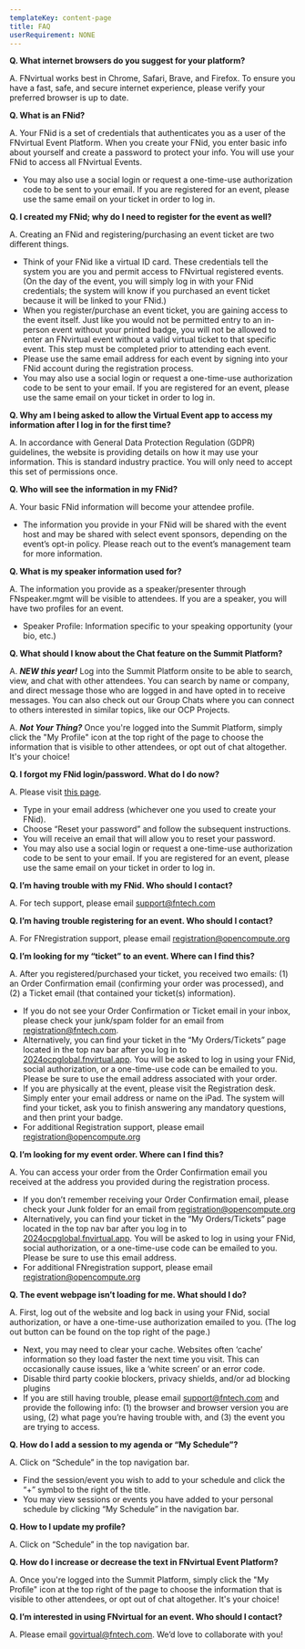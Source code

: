 ```yaml
---
templateKey: content-page
title: FAQ
userRequirement: NONE
---
```

**Q. What internet browsers do you suggest for your platform?**

A. FNvirtual works best in Chrome, Safari, Brave, and Firefox. To ensure you have a fast, safe, and secure internet experience, please verify your preferred browser is up to date.

**Q. What is an FNid?**

A. Your FNid is a set of credentials that authenticates you as a user of the FNvirtual Event Platform. When you create your FNid, you enter basic info about yourself and create a password to protect your info. You will use your FNid to access all FNvirtual Events.

* You may also use a social login or request a one-time-use authorization code to be sent to your email. If you are registered for an event, please use the same email on your ticket in order to log in. 

**Q. I created my FNid; why do I need to register for the event as well?**

A. Creating an FNid and registering/purchasing an event ticket are two different things.

* Think of your FNid like a virtual ID card. These credentials tell the system you are you and permit access to FNvirtual registered events. (On the day of the event, you will simply log in with your FNid credentials; the system will know if you purchased an event ticket because it will be linked to your FNid.)
* When you register/purchase an event ticket, you are gaining access to the event itself. Just like you would not be permitted entry to an in-person event without your printed badge, you will not be allowed to enter an FNvirtual event without a valid virtual ticket to that specific event. This step must be completed prior to attending each event.
* Please use the same email address for each event by signing into your FNid account during the registration process.
* You may also use a social login or request a one-time-use authorization code to be sent to your email. If you are registered for an event, please use the same email on your ticket in order to log in. 

**Q. Why am I being asked to allow the Virtual Event app to access my information after I log in for the first time?**

A. In accordance with General Data Protection Regulation (GDPR) guidelines, the website is providing details on how it may use your information. This is standard industry practice. You will only need to accept this set of permissions once.

**Q. Who will see the information in my FNid?**

A. Your basic FNid information will become your attendee profile.

* The information you provide in your FNid will be shared with the event host and may be shared with select event sponsors, depending on the event’s opt-in policy. Please reach out to the event’s management team for more information.

**Q. What is my speaker information used for?**

A. The information you provide as a speaker/presenter through FNspeaker.mgmt will be visible to attendees. If you are a speaker, you will have two profiles for an event.

* Speaker Profile: Information specific to your speaking opportunity (your bio, etc.)

**Q. What should I know about the Chat feature on the Summit Platform?** 

A. ***NEW this year!*** Log into the Summit Platform onsite to be able to search, view, and chat with other attendees. You can search by name or company, and direct message those who are logged in and have opted in to receive messages. You can also check out our Group Chats where you can connect to others interested in similar topics, like our OCP Projects.

A. ***Not Your Thing?*** Once you're logged into the Summit Platform, simply click the "My Profile" icon at the top right of the page to choose the information that is visible to other attendees, or opt out of chat altogether. It's your choice!

**Q. I forgot my FNid login/password. What do I do now?**

A. Please visit [this page](https://idp.fnvirtual.app/auth/login).

* Type in your email address (whichever one you used to create your FNid). 
* Choose “Reset your password” and follow the subsequent instructions.
* You will receive an email that will allow you to reset your password.
* You may also use a social login or request a one-time-use authorization code to be sent to your email. If you are registered for an event, please use the same email on your ticket in order to log in. 

**Q. I’m having trouble with my FNid. Who should I contact?**

A. For tech support, please email [support@fntech.com](support@fntech.com)

**Q. I’m having trouble registering for an event. Who should I contact?**

A. For FNregistration support, please email [registration@opencompute.org](registration@opencompute.org)

**Q. I’m looking for my “ticket” to an event. Where can I find this?**

A. After you registered/purchased your ticket, you received two emails: (1) an Order Confirmation email (confirming your order was processed), and (2) a Ticket email (that contained your ticket(s) information).

* If you do not see your Order Confirmation or Ticket email in your inbox, please check your junk/spam folder for an email from registration@fntech.com.
* Alternatively, you can find your ticket in the “My Orders/Tickets” page located in the top nav bar after you log in to [2024ocpglobal.fnvirtual.app](https://2024ocpglobal.fnvirtual.app/). You will be asked to log in using your FNid, social authorization, or a one-time-use code can be emailed to you. Please be sure to use the email address associated with your order. 
* If you are physically at the event, please visit the Registration desk. Simply enter your email address or name on the iPad. The system will find your ticket, ask you to finish answering any mandatory questions, and then print your badge.
* For additional Registration support, please email [registration@opencompute.org](registration@opencompute.org)

**Q. I’m looking for my event order. Where can I find this?**

A. You can access your order from the Order Confirmation email you received at the address you provided during the registration process.

* If you don’t remember receiving your Order Confirmation email, please check your Junk folder for an email from registration@opencompute.org
* Alternatively, you can find your ticket in the “My Orders/Tickets” page located in the top nav bar after you log in to [2024ocpglobal.fnvirtual.app](https://2024ocpglobal.fnvirtual.app/). You will be asked to log in using your FNid, social authorization, or a one-time-use code can be emailed to you. Please be sure to use this email address. 
* For additional FNregistration support, please email [registration@opencompute.org](registration@opencompute.org)

**Q. The event webpage isn’t loading for me. What should I do?**

A. First, log out of the website and log back in using your FNid, social authorization, or have a one-time-use authorization emailed to you. (The log out button can be found on the top right of the page.)

* Next, you may need to clear your cache. Websites often ‘cache’ information so they load faster the next time you visit. This can occasionally cause issues, like a ‘white screen’ or an error code.
* Disable third party cookie blockers, privacy shields, and/or ad blocking plugins
* If you are still having trouble, please email [support@fntech.com](support@fntech.com) and provide the following info: (1) the browser and browser version you are using, (2) what page you’re having trouble with, and (3) the event you are trying to access.

**Q. How do I add a session to my agenda or “My Schedule”?**

A. Click on “Schedule” in the top navigation bar. 

* Find the session/event you wish to add to your schedule and click the “+” symbol to the right of the title.
* You may view sessions or events you have added to your personal schedule by clicking “My Schedule” in the navigation bar.

**Q. How to I update my profile?** 

A. Click on “Schedule” in the top navigation bar. 

**Q. How do I increase or decrease the text in FNvirtual Event Platform?**

A. Once you're logged into the Summit Platform, simply click the "My Profile" icon at the top right of the page to choose the information that is visible to other attendees, or opt out of chat altogether. It's your choice!

**Q. I’m interested in using FNvirtual for an event. Who should I contact?**

A. Please email [govirtual@fntech.com](govirtual@fntech.com). We’d love to collaborate with you!
